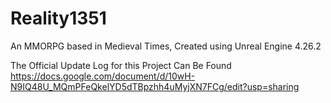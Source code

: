 # Reality1351
An MMORPG based in Medieval Times, Created using Unreal Engine 4.26.2

The Official Update Log for this Project Can Be Found
https://docs.google.com/document/d/10wH-N9IQ48U_MQmPFeQkelYD5dTBpzhh4uMyjXN7FCg/edit?usp=sharing


